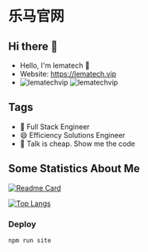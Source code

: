 # 乐马官网


<!--
**lematechvip/lematechvip** is a ✨ _special_ ✨ repository because its `README.md` (this file) appears on your GitHub profile.

Here are some ideas to get you started:

- 🔭 I’m currently working on ...
- 🌱 I’m currently learning ...
- 👯 I’m looking to collaborate on ...
- 🤔 I’m looking for help with ...
- 💬 Ask me about ...
- 📫 How to reach me: ...
- 😄 Pronouns: ...
- ⚡ Fun fact: ...
-->

## Hi there 👋


- Hello, I'm lematech 👋
- Website: https://lematech.vip
- ![lematechvip](https://komarev.com/ghpvc/?username=lematechvip) ![lematechvip](https://visitor-badge.glitch.me/badge?page_id=lematechvip.profile)

## Tags

- 🤔 Full Stack Engineer
- 😄 Efficiency Solutions Engineer
- 💬 Talk is cheap. Show me the code


## Some Statistics About Me

[![Readme Card](https://github-readme-stats.vercel.app/api?username=lematechvip&show_icons=true&title_color=ffffff&icon_color=bb2acf&text_color=daf7dc&bg_color=151515)](https://github.com/anuraghazra/github-readme-stats)

[![Top Langs](https://github-readme-stats.vercel.app/api/top-langs/?username=lematechvip&layout=compact&exclude_repo=lematechvip.github.io&title_color=ffffff&icon_color=bb2acf&text_color=daf7dc&bg_color=151515)](https://github.com/anuraghazra/github-readme-stats)

### Deploy

```bash
npm run site
```
